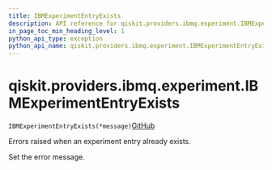 ```yaml
---
title: IBMExperimentEntryExists
description: API reference for qiskit.providers.ibmq.experiment.IBMExperimentEntryExists
in_page_toc_min_heading_level: 1
python_api_type: exception
python_api_name: qiskit.providers.ibmq.experiment.IBMExperimentEntryExists
---
```


# qiskit.providers.ibmq.experiment.IBMExperimentEntryExists

<span id="qiskit.providers.ibmq.experiment.IBMExperimentEntryExists" />

`IBMExperimentEntryExists(*message)`[GitHub](https://github.com/qiskit/qiskit-ibmq-provider/tree/stable/0.18/qiskit/providers/ibmq/experiment/exceptions.py "view source code")

Errors raised when an experiment entry already exists.

Set the error message.

